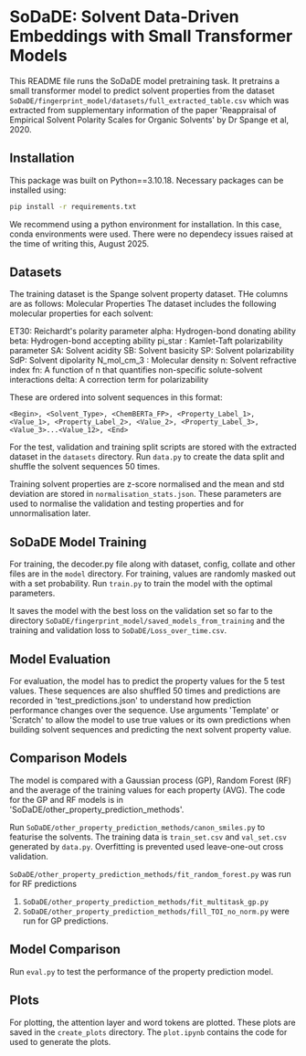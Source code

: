 # SoDaDE: Solvent Data-Driven Embeddings with Small Transformer Models

This README file runs the SoDaDE model pretraining task. It pretrains a small transformer model to predict solvent properties from the dataset `SoDaDE/fingerprint_model/datasets/full_extracted_table.csv` which was extracted from supplementary information of the paper 'Reappraisal of Empirical Solvent Polarity Scales for Organic Solvents' by Dr Spange et al, 2020.

## Installation

This package was built on Python==3.10.18. Necessary packages can be installed using:

```bash
pip install -r requirements.txt
```
We recommend using a python environment for installation. In this case, conda environments were used. There were no dependecy issues raised at the time of writing this, August 2025.

## Datasets

The training dataset is the Spange solvent property dataset. THe columns are as follows:
Molecular Properties
The dataset includes the following molecular properties for each solvent:

ET30: Reichardt's polarity parameter
alpha: Hydrogen-bond donating ability
beta: Hydrogen-bond accepting ability
pi_star : Kamlet-Taft polarizability parameter
SA: Solvent acidity
SB: Solvent basicity
SP: Solvent polarizability
SdP: Solvent dipolarity
N_mol_cm_3 : Molecular density
n: Solvent refractive index
fn: A function of n that quantifies non-specific solute-solvent interactions
delta: A correction term for polarizability

These are ordered into solvent sequences in this format:

```<Begin>, <Solvent_Type>, <ChemBERTa_FP>, <Property_Label_1>, <Value_1>, <Property_Label_2>, <Value_2>, <Property_Label_3>, <Value_3>...<Value_12>, <End>```

For the test, validation and training split scripts are stored with the extracted dataset in the `datasets` directory. Run `data.py` to create the data split and shuffle the solvent sequences 50 times. 

Training solvent properties are z-score normalised and the mean and std deviation are stored in `normalisation_stats.json`. These parameters are used to normalise the validation and testing properties and for unnormalisation later. 

## SoDaDE Model Training

For training, the decoder.py file along with dataset, config, collate and other files are in the `model` directory. For training, values are randomly masked out with a set probability. Run `train.py` to train the model with the optimal parameters.

It saves the model with the best loss on the validation set so far to the directory `SoDaDE/fingerprint_model/saved_models_from_training` and the training and validation loss to `SoDaDE/Loss_over_time.csv`.

## Model Evaluation

For evaluation, the model has to predict the property values for the 5 test values. These sequences are also shuffled 50 times and predictions are recorded in 'test_predictions.json' to understand how prediction performance changes over the sequence. Use arguments 'Template' or 'Scratch' to allow the model to use true values or its own predictions when building solvent sequences and predicting the next solvent property value.

## Comparison Models
The model is compared with a Gaussian process (GP), Random Forest (RF) and the average of the training values for each property (AVG). The code for the GP and RF models is in 'SoDaDE/other_property_prediction_methods'. 

Run `SoDaDE/other_property_prediction_methods/canon_smiles.py` to featurise the solvents. The training data is `train_set.csv` and `val_set.csv` generated by `data.py`. Overfitting is prevented used leave-one-out cross validation. 

`SoDaDE/other_property_prediction_methods/fit_random_forest.py` was run for RF predictions

1. `SoDaDE/other_property_prediction_methods/fit_multitask_gp.py`
2. `SoDaDE/other_property_prediction_methods/fill_TOI_no_norm.py`
were run for GP predictions.

## Model Comparison
Run `eval.py` to test the performance of the property prediction model. 

## Plots
For plotting, the attention layer and word tokens are plotted. These plots are saved in the `create_plots` directory. The `plot.ipynb` contains the code for used to generate the plots. 